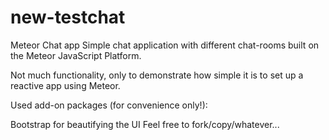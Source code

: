 # new-testchat

Meteor Chat app
Simple chat application with different chat-rooms built on the Meteor JavaScript Platform.

Not much functionality, only to demonstrate how simple it is to set up a reactive app using Meteor.

Used add-on packages (for convenience only!):

Bootstrap for beautifying the UI
Feel free to fork/copy/whatever...
